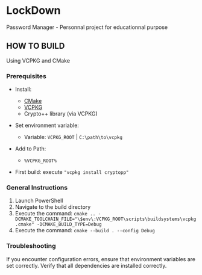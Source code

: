 # LockDown
Password Manager - Personnal project for educationnal purpose

## HOW TO BUILD

Using VCPKG and CMake

### Prerequisites

- Install:
  - [CMake](https://cmake.org/download/)
  - [VCPKG](https://github.com/microsoft/vcpkg)
  - Crypto++ library (via VCPKG)

- Set environment variable:
  - Variable: `VCPKG_ROOT` | `C:\path\to\vcpkg`
- Add to Path:
  - `%VCPKG_ROOT%`

- First build: execute `"vcpkg install cryptopp"`

### General Instructions

1. Launch PowerShell
2. Navigate to the build directory
3. Execute the command:
	`cmake .. -DCMAKE_TOOLCHAIN_FILE="\$env\:VCPKG_ROOT\scripts\buildsystems\vcpkg.cmake" -DCMAKE_BUILD_TYPE=Debug`
4. Execute the command:
	`cmake --build . --config Debug`

### Troubleshooting

If you encounter configuration errors, ensure that environment variables are set correctly.
Verify that all dependencies are installed correctly.
